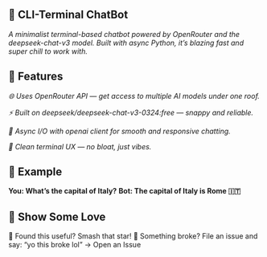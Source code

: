 ## 🤖 CLI-Terminal ChatBot
*A minimalist terminal-based chatbot powered by OpenRouter and the deepseek-chat-v3 model. Built with async Python, it’s blazing fast and super chill to work with.*

## 🚀 Features
*🌐 Uses OpenRouter API — get access to multiple AI models under one roof.*

*⚡ Built on deepseek/deepseek-chat-v3-0324:free — snappy and reliable.*

*🤝 Async I/O with openai client for smooth and responsive chatting.*

*🧼 Clean terminal UX — no bloat, just vibes.*

## 🎯 Example

**You: What’s the capital of Italy?**
**Bot: The capital of Italy is Rome 🇮🇹**

## 🙌 Show Some Love
💫 Found this useful? Smash that star!
🐞 Something broke? File an issue and say: “yo this broke lol” → Open an Issue

